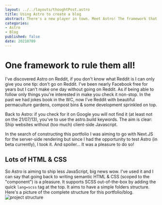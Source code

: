 ```yaml
---
layout: ../../layouts/thoughtPost.astro
title: Using Astro to create a blog
abstract: There's a new player in town. Meet Astro! The framework that allow you to use other frameworks! This site use it, this post explain how I did it so you can too!
categories: 
- Astro
- Blog
published: false
date: 20210709
---
```

# One framework to rule them all!

I've discovered Astro on Reddit, if you don't know what Reddit is I can only give you one tip: don't go on Reddit. I've been nearly Facebook free for years but I can't make one day without going on Reddit. As if being able to follow only things you're interested in make you check it non-stop. In the past we had jokes book in the WC, now I've Reddit with beautiful permaculture gardens, compost bins & some development sprinkled on top.

Back to Astro: if you check for it on Google you will not find it (at least not on the 21/07/13), you've to use the astro.build keywords. The aim is clear: Ship websites without (too much) client-side Javascript.

In the search of constructing this portfolio I was aiming to go with Next.JS for the server-side rendering but since I had the opportunity to test Astro (in beta currently), I took it. And spoiler... It was a pleasure to do so!

## Lots of HTML & CSS
So Astro is aiming to ship less JavaScript, big news wow. I've used it and I can say that going back to writing semantic HTML & CSS (scoped to the "component") is a pleasure. It supports SCSS out-of-the-box by adding the quick `lang=scss` tag at the top.
It aims to have a simple folders structure. Here's a picture of the complete structure for this portfolio/blog. ![project structure](/assets/images/blog_posts/00_astro/01_folderStructure.png "Dendauw.tech project structure")